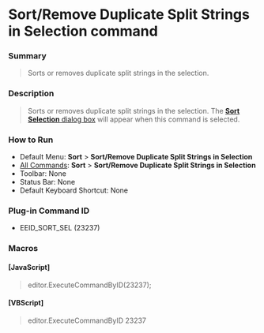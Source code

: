 # Sort/Remove Duplicate Split Strings in Selection command

### Summary

> Sorts or removes duplicate split strings in the selection.

### Description

> Sorts or removes duplicate split strings in the selection. The [**Sort Selection** dialog box](../../dlg/sort_sel/index) will appear when this command is selected.

### How to Run

- Default Menu: **Sort** \> **Sort/Remove Duplicate Split Strings in Selection**
- [All Commands](../tools/all_commands): **Sort** \> **Sort/Remove Duplicate Split Strings in Selection**
- Toolbar: None
- Status Bar: None
- Default Keyboard Shortcut: None

### Plug-in Command ID

- EEID\_SORT\_SEL (23237)

### Macros

#### \[JavaScript\]

> editor.ExecuteCommandByID(23237);

#### \[VBScript\]

> editor.ExecuteCommandByID 23237
